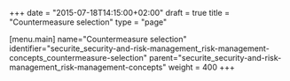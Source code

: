 +++
date = "2015-07-18T14:15:00+02:00"
draft = true
title = "Countermeasure selection"
type = "page"

[menu.main]
name="Countermeasure selection"
identifier="securite_security-and-risk-management_risk-management-concepts_countermeasure-selection"
parent="securite_security-and-risk-management_risk-management-concepts"
weight = 400
+++